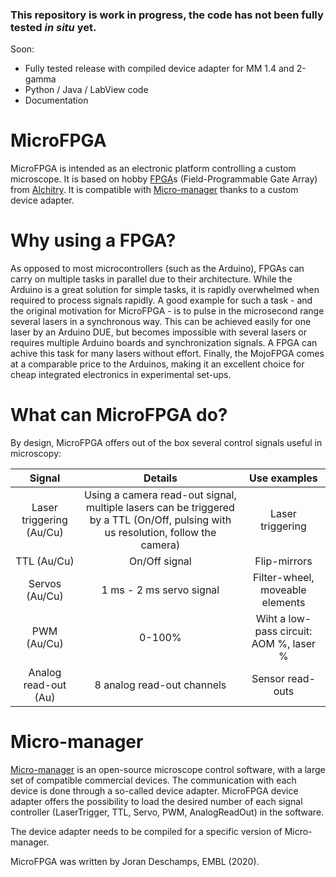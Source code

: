 ### This repository is work in progress, the code has not been fully tested *in situ* yet. 

Soon:

- Fully tested release with compiled device adapter for MM 1.4 and 2-gamma
- Python / Java / LabView code
- Documentation



# MicroFPGA

MicroFPGA is intended as an electronic platform controlling a custom microscope. It is based on hobby [FPGA](https://en.wikipedia.org/wiki/Field-programmable_gate_array "Wikipedia")s (Field-Programmable Gate Array) from [Alchitry](https://alchitry.com/collections/all). It is compatible with [Micro-manager](https://micro-manager.org/ "Micro-manager website")  thanks to a custom device adapter. 

# Why using a FPGA?

As opposed to most microcontrollers (such as the Arduino), FPGAs can carry on multiple tasks in parallel due to their architecture. While the Arduino is a great solution for simple tasks, it is rapidly overwhelmed when required to process signals rapidly. A good example for such a task - and the original motivation for MicroFPGA - is to pulse in the microsecond range several lasers in a synchronous way. This can be achieved easily for one laser by an Arduino DUE, but becomes impossible with several lasers or requires multiple Arduino boards and synchronization signals. A FPGA can achive this task for many lasers without effort. Finally, the MojoFPGA comes at a comparable price to the Arduinos, making it an excellent choice for cheap integrated electronics in experimental set-ups. 

# What can MicroFPGA do?

By design, MicroFPGA  offers out of the box several control signals useful in microscopy:

|          Signal          |                           Details                            |              Use examples               |
| :----------------------: | :----------------------------------------------------------: | :-------------------------------------: |
| Laser triggering (Au/Cu) | Using a camera read-out signal, multiple lasers can be triggered by a TTL (On/Off, pulsing with us resolution, follow the camera) |            Laser triggering             |
|       TTL (Au/Cu)        |                        On/Off signal                         |              Flip-mirrors               |
|      Servos (Au/Cu)      |                   1 ms - 2 ms servo signal                   |     Filter-wheel, moveable elements     |
|       PWM (Au/Cu)        |                            0-100%                            | Wiht a low-pass circuit: AOM %, laser % |
|   Analog read-out (Au)   |                  8 analog read-out channels                  |            Sensor read-outs             |

# Micro-manager

[Micro-manager](https://micro-manager.org/ "Micro-manager website") is an open-source microscope control software, with a large set of compatible commercial devices. The communication with each device is done through a so-called device adapter. MicroFPGA device adapter offers the possibility to load the desired number of each signal controller (LaserTrigger, TTL, Servo, PWM, AnalogReadOut) in the software. 

The device adapter needs to be compiled for a specific version of Micro-manager.

MicroFPGA was written by Joran Deschamps, EMBL (2020).